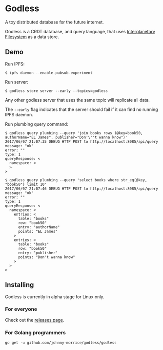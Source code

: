 # Godless

A toy distributed database for the future internet.

Godless is a CRDT database, and query language, that uses [Interplanetary Filesystem](https://ipfs.io/) as a data store.

## Demo

Run IPFS:

```
$ ipfs daemon --enable-pubsub-experiment
```

Run server:

```
$ godless store server --early --topics=godless
```

Any other godless server that uses the same topic will replicate all data.

The `--early` flag indicates that the server should fail if it can find no running IPFS daemon.

Run plumbing query command:

```
$ godless query plumbing --query 'join books rows (@key=book50, authorName="EL James", publisher="Don'\''t wanna know")'
2017/06/07 21:07:35 DEBUG HTTP POST to http://localhost:8085/api/query
message: "ok"
error: ""
type: 1
queryResponse: <
  namespace: <
  >
>

$ godless query plumbing --query 'select books where str_eq(@key, "book50") limit 10'     
2017/06/07 21:07:46 DEBUG HTTP POST to http://localhost:8085/api/query
message: "ok"
error: ""
type: 1
queryResponse: <
  namespace: <
    entries: <
      table: "books"
      row: "book50"
      entry: "authorName"
      points: "EL James"
    >
    entries: <
      table: "books"
      row: "book50"
      entry: "publisher"
      points: "Don't wanna know"
    >
  >
>
```

## Installing

Godless is currently in alpha stage for Linux only.

### For everyone

Check out the [releases page](https://github.com/johnny-morrice/godless/releases).

### For Golang programmers

```
go get -u github.com/johnny-morrice/godless/godless
```
